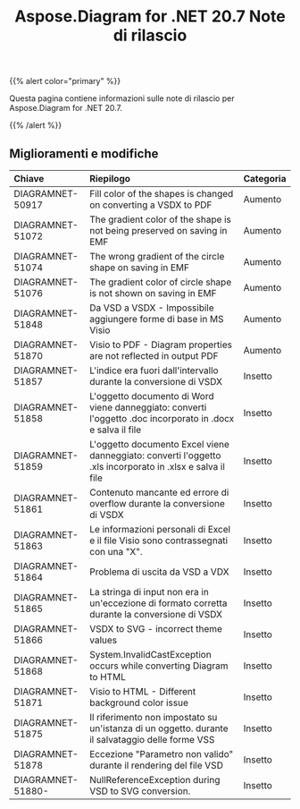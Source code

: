 ﻿---
title: Aspose.Diagram for .NET 20.7 Note di rilascio
type: docs
weight: 15
url: /it/net/aspose-diagram-for-net-20-7-release-notes/
---
{{% alert color="primary" %}} 

Questa pagina contiene informazioni sulle note di rilascio per Aspose.Diagram for .NET 20.7.

{{% /alert %}} 
## **Miglioramenti e modifiche**

|**Chiave**|**Riepilogo**|**Categoria**|
|:- |:- |:- |
|DIAGRAMNET-50917|Fill color of the shapes is changed on converting a VSDX to PDF|Aumento|
|DIAGRAMNET-51072|The gradient color of the shape is not being preserved on saving in EMF|Aumento|
|DIAGRAMNET-51074|The wrong gradient of the circle shape on saving in EMF|Aumento|
|DIAGRAMNET-51076|The gradient color of circle shape is not shown on saving in EMF|Aumento|
|DIAGRAMNET-51848|Da VSD a VSDX - Impossibile aggiungere forme di base in MS Visio|Aumento|
|DIAGRAMNET-51870|Visio to PDF - Diagram properties are not reflected in output PDF|Aumento|
|DIAGRAMNET-51857|L'indice era fuori dall'intervallo durante la conversione di VSDX|Insetto|
|DIAGRAMNET-51858|L'oggetto documento di Word viene danneggiato: converti l'oggetto .doc incorporato in .docx e salva il file|Insetto|
|DIAGRAMNET-51859|L'oggetto documento Excel viene danneggiato: converti l'oggetto .xls incorporato in .xlsx e salva il file|Insetto|
|DIAGRAMNET-51861|Contenuto mancante ed errore di overflow durante la conversione di VSDX|Insetto|
|DIAGRAMNET-51863|Le informazioni personali di Excel e il file Visio sono contrassegnati con una "X".|Insetto|
|DIAGRAMNET-51864|Problema di uscita da VSD a VDX|Insetto|
|DIAGRAMNET-51865|La stringa di input non era in un'eccezione di formato corretta durante la conversione di VSDX|Insetto|
|DIAGRAMNET-51866|VSDX to SVG - incorrect theme values|Insetto|
|DIAGRAMNET-51868|System.InvalidCastException occurs while converting Diagram to HTML|Insetto|
|DIAGRAMNET-51871|Visio to HTML - Different background color issue|Insetto|
|DIAGRAMNET-51875|Il riferimento non impostato su un'istanza di un oggetto. durante il salvataggio delle forme VSS|Insetto|
|DIAGRAMNET-51878|Eccezione "Parametro non valido" durante il rendering del file VSD|Insetto|
|DIAGRAMNET-51880-|NullReferenceException during VSD to SVG conversion.|Insetto|

